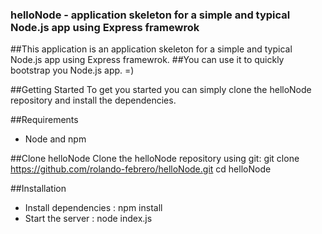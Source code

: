 ### helloNode - application skeleton for a simple and typical Node.js app using Express framewrok

##This application is an application skeleton for a simple and typical Node.js app using Express framewrok. 
##You can use it to quickly bootstrap you Node.js app. =)

##Getting Started
To get you started you can simply clone the helloNode repository and install the dependencies.

##Requirements
* Node and npm

##Clone helloNode
Clone the helloNode repository using git:
git clone https://github.com/rolando-febrero/helloNode.git
cd helloNode

##Installation
* Install dependencies : npm install 
* Start the server : node index.js
